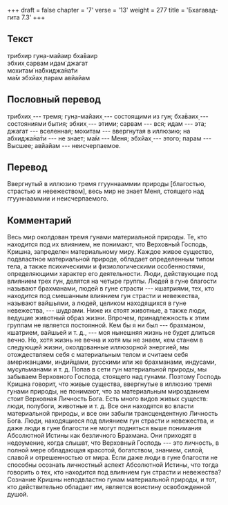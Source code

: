 +++
draft = false
chapter = '7'
verse = '13'
weight = 277
title = 'Бхагавад-гита 7.3'
+++
## Текст

трибхир гун̣а-майаир бха̄ваир  
эбхих̣ сарвам идам̇ джагат  
мохитам̇ на̄бхиджа̄на̄ти  
ма̄м эбхйах̣ парам авйайам

## Пословный перевод

трибхих̣ --- тремя; гун̣а-майаих̣ --- состоящими из гун; бха̄ваих̣ ---
состояниями бытия; эбхих̣ --- этими; сарвам --- вся; идам --- эта; джагат
--- вселенная; мохитам --- ввергнутая в иллюзию; на абхиджа̄на̄ти --- не
знает; ма̄м --- Меня; эбхйах̣ --- этого; парам --- Высшее; авйайам ---
неисчерпаемое.

## Перевод

Ввергнутый в иллюзию тремя ггууннааммии природы \[благостью, страстью и
невежеством\], весь мир не знает Меня, стоящего над ггууннааммии и
неисчерпаемого.

## Комментарий

Весь мир околдован тремя гунами материальной природы. Те, кто находится
под их влиянием, не понимают, что Верховный Господь, Кришна, запределен
материальному миру. Каждое живое существо, подвластное материальной
природе, обладает определенным типом тела, а также психическими и
физиологическими особенностями, определяющими характер его деятельности.
Люди, действующие под влиянием трех гун, делятся на четыре группы. Людей
в гуне благости называют брахманами, людей в гуне страсти --- кшатриями,
тех, кто находится под смешанным влиянием гун страсти и невежества,
называют вайшьями, а людей, целиком находящихся в гуне невежества, ---
шудрами. Ниже их стоят животные, а также люди, ведущие животный образ
жизни. Впрочем, принадлежность к этим группам не является постоянной.
Кем бы я ни был --- брахманом, кшатрием, вайшьей и т. д., --- моя
нынешняя жизнь не будет длиться вечно. Но, хотя жизнь не вечна и хотя мы
не знаем, кем станем в следующей жизни, околдованные иллюзорной
энергией, мы отождествляем себя с материальным телом и считаем себя
американцами, индийцами, русскими или же брахманами, индусами,
мусульманами и т. д. Попав в сети гун материальной природы, мы забываем
Верховного Господа, стоящего над гунами. Поэтому Господь Кришна говорит,
что живые существа, ввергнутые в иллюзию тремя гунами природы, не
понимают, что за материальным мирозданием стоит Верховная Личность Бога.
Есть много видов живых существ: люди, полубоги, животные и т. д. Все они
находятся во власти материальной природы, и все они забыли
трансцендентную Личность Бога. Люди, находящиеся под влиянием гун
страсти и невежества, и даже люди в гуне благости не могут подняться
выше понимания Абсолютной Истины как безличного Брахмана. Они приходят в
недоумение, когда слышат, что Верховный Господь --- это личность, в
полной мере обладающая красотой, богатством, знанием, силой, славой и
отрешенностью от мира. Если даже люди в гуне благости не способны
осознать личностный аспект Абсолютной Истины, что тогда говорить о тех,
кто находится под влиянием гун страсти и невежества? Сознание Кришны
неподвластно гунам материальной природы, и тот, кто действительно
обладает им, является воистину освобожденной душой.

